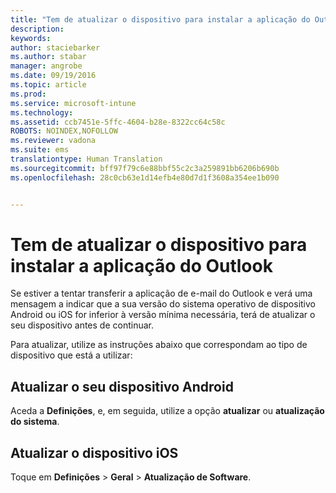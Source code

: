 ```yaml
---
title: "Tem de atualizar o dispositivo para instalar a aplicação do Outlook | Microsoft Intune"
description: 
keywords: 
author: staciebarker
ms.author: stabar
manager: angrobe
ms.date: 09/19/2016
ms.topic: article
ms.prod: 
ms.service: microsoft-intune
ms.technology: 
ms.assetid: ccb7451e-5ffc-4604-b28e-8322cc64c58c
ROBOTS: NOINDEX,NOFOLLOW
ms.reviewer: vadona
ms.suite: ems
translationtype: Human Translation
ms.sourcegitcommit: bff97f79c6e88bbf55c2c3a259891bb6206b690b
ms.openlocfilehash: 28c0cb63e1d14efb4e80d7d1f3608a354ee1b090


---
```


# Tem de atualizar o dispositivo para instalar a aplicação do Outlook

Se estiver a tentar transferir a aplicação de e-mail do Outlook e verá uma mensagem a indicar que a sua versão do sistema operativo de dispositivo Android ou iOS for inferior à versão mínima necessária, terá de atualizar o seu dispositivo antes de continuar.

Para atualizar, utilize as instruções abaixo que correspondam ao tipo de dispositivo que está a utilizar:

## Atualizar o seu dispositivo Android
Aceda a **Definições**, e, em seguida, utilize a opção **atualizar** ou **atualização do sistema**.

## Atualizar o dispositivo iOS
Toque em **Definições** &gt; **Geral** &gt; **Atualização de Software**.



<!--HONumber=Sep16_HO3-->


